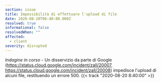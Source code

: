```yaml
---
section: issue
title: Impossibilità di effettuare l'upload di file
date: 2020-08-20T06:40:00.000Z
resolved: true
informational: false
resolvedWhen: ""
affected:
  - client
severity: disrupted
---
```

*Indagine in corso* - Un disservizio da parte di Google (<!--StartFragment--><https://status.cloud.google.com/incident/zall/20007><!--EndFragment-->, <https://status.cloud.google.com/incident/zall/20008>) impedisce l'upload di alcuni file, restituendo un errore 500. {{< track "2020-08-20 8:40:00" >}}